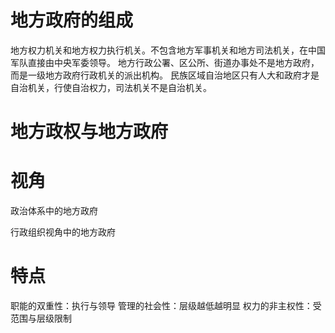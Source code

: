 # 地方政府的组成
地方权力机关和地方权力执行机关。不包含地方军事机关和地方司法机关，在中国军队直接由中央军委领导。
地方行政公署、区公所、街道办事处不是地方政府，而是一级地方政府行政机关的派出机构。
民族区域自治地区只有人大和政府才是自治机关，行使自治权力，司法机关不是自治机关。
# 地方政权与地方政府

# 视角
政治体系中的地方政府


行政组织视角中的地方政府

# 特点
职能的双重性：执行与领导
管理的社会性：层级越低越明显
权力的非主权性：受范围与层级限制